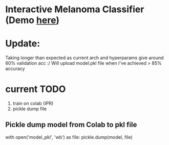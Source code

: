 # Interactive Melanoma Classifier (Demo [here](https://melanomas.streamlit.app))

# Update: 
Taking longer than expected as current arch and hyperparams give around 60% validation acc :/
Will upload model.pkl file when I've achieved > 85% accuracy
# current TODO
1) train on colab (IPR)
2) pickle dump file 

## Pickle dump model from Colab to pkl file
with open('model_pkl', 'wb') as file:
    pickle.dump(model, file)
###

